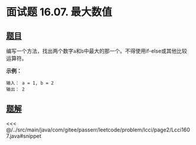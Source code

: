 # 面试题 16.07. 最大数值

## [题目](https://leetcode.cn/problems/maximum-lcci/)
编写一个方法，找出两个数字`a`和`b`中最大的那一个。不得使用if-else或其他比较运算符。

**示例：**

```
输入： a = 1, b = 2
输出： 2
```



## [题解](https://github.com/PasseRR/JavaLeetCode/blob/master/src/main/java/com/gitee/passerr/leetcode/problem/lcci/page2/Lcci1607.java)

<<< @/../src/main/java/com/gitee/passerr/leetcode/problem/lcci/page2/Lcci1607.java#snippet
